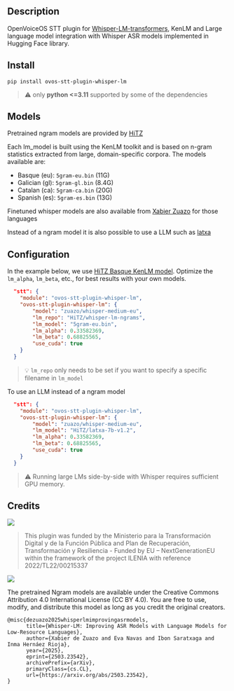 ## Description

OpenVoiceOS STT plugin for [Whisper-LM-transformers](https://github.com/hitz-zentroa/whisper-lm-transformers), KenLM and Large language model integration with Whisper ASR models implemented in Hugging Face library.

## Install

`pip install ovos-stt-plugin-whisper-lm`

> ⚠️ only **python <=3.11** supported by some of the dependencies

## Models

Pretrained ngram models are provided by [HiTZ](https://huggingface.co/HiTZ/whisper-lm-ngrams)

Each lm_model is built using the KenLM toolkit and is based on n-gram statistics extracted from large, domain-specific corpora. The models available are:

- Basque (eu): `5gram-eu.bin` (11G)
- Galician (gl): `5gram-gl.bin` (8.4G)
- Catalan (ca): `5gram-ca.bin` (20G)
- Spanish (es): `5gram-es.bin` (13G)

Finetuned whisper models are also available from [Xabier Zuazo](https://huggingface.co/zuazo) for those languages

Instead of a ngram model it is also possible to use a LLM such as [latxa](https://huggingface.co/collections/HiTZ/latxa-65a697e6838b3acc53677304)

## Configuration

In the example below, we use [HiTZ Basque KenLM model](https://huggingface.co/HiTZ/whisper-lm-ngrams). Optimize the `lm_alpha`, `lm_beta`, etc., for best results with your own models.

```json
  "stt": {
    "module": "ovos-stt-plugin-whisper-lm",
    "ovos-stt-plugin-whisper-lm": {
        "model": "zuazo/whisper-medium-eu",
        "lm_repo": "HiTZ/whisper-lm-ngrams",
        "lm_model": "5gram-eu.bin",
        "lm_alpha": 0.33582369,
        "lm_beta": 0.68825565,
        "use_cuda": true
    }
  }
```
> 💡 `lm_repo` only needs to be set if you want to specify a specific filename in `lm_model`


To use an LLM instead of a ngram model

```json
  "stt": {
    "module": "ovos-stt-plugin-whisper-lm",
    "ovos-stt-plugin-whisper-lm": {
        "model": "zuazo/whisper-medium-eu",
        "lm_model": "HiTZ/latxa-7b-v1.2",
        "lm_alpha": 0.33582369,
        "lm_beta": 0.68825565,
        "use_cuda": true
    }
  }
```
> ⚠️ Running large LMs side-by-side with Whisper requires sufficient GPU memory.


## Credits

![](img.png)

> This plugin was funded by the Ministerio para la Transformación Digital y de la Función Pública and Plan de Recuperación, Transformación y Resiliencia - Funded by EU – NextGenerationEU within the framework of the project ILENIA with reference 2022/TL22/00215337

![](img_1.png)

The pretrained Ngram models are available under the Creative Commons Attribution 4.0 International License (CC BY 4.0). You are free to use, modify, and distribute this model as long as you credit the original creators.

```
@misc{dezuazo2025whisperlmimprovingasrmodels,
      title={Whisper-LM: Improving ASR Models with Language Models for Low-Resource Languages}, 
      author={Xabier de Zuazo and Eva Navas and Ibon Saratxaga and Inma Hernáez Rioja},
      year={2025},
      eprint={2503.23542},
      archivePrefix={arXiv},
      primaryClass={cs.CL},
      url={https://arxiv.org/abs/2503.23542}, 
}
```